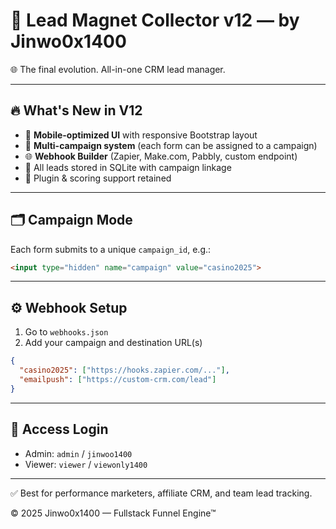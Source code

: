 # 🧲 Lead Magnet Collector v12 — by Jinwo0x1400

🌐 The final evolution. All-in-one CRM lead manager.

---

## 🔥 What's New in V12

- 📱 **Mobile-optimized UI** with responsive Bootstrap layout
- 🧠 **Multi-campaign system** (each form can be assigned to a campaign)
- 🌐 **Webhook Builder** (Zapier, Make.com, Pabbly, custom endpoint)
- 📁 All leads stored in SQLite with campaign linkage
- 🧩 Plugin & scoring support retained

---

## 🗂 Campaign Mode

Each form submits to a unique `campaign_id`, e.g.:
```html
<input type="hidden" name="campaign" value="casino2025">
```

---

## ⚙️ Webhook Setup

1. Go to `webhooks.json`
2. Add your campaign and destination URL(s)
```json
{
  "casino2025": ["https://hooks.zapier.com/..."],
  "emailpush": ["https://custom-crm.com/lead"]
}
```

---

## 🔐 Access Login

- Admin: `admin` / `jinwoo1400`
- Viewer: `viewer` / `viewonly1400`

---

✅ Best for performance marketers, affiliate CRM, and team lead tracking.

© 2025 Jinwo0x1400 — Fullstack Funnel Engine™
